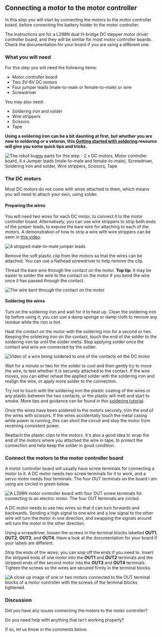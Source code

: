 [comment]: # (
Is this step open? Y/N
If so, short description of this step:
Related links:
Related files: PDF of components
)

## Connecting a motor to the motor controller

[comment]: # (Need to create PDF of components for related file)

In this step you will start by connecting the motors to the motor controller board, before connecting the battery holder to the motor controller.

The instructions are for a L298N dual H-bridge DC stepper motor driver controller board, and they will be similar for most motor controller boards. Check the documentation for your board if you are using a different one.

### What you will need

For this step you will need the following items:

+ Motor controller board
+ Two 3V-6V DC motors
+ Four jumper leads (male-to-male or female-to-male) or wire
+ Screwdriver

You may also need:

+ Soldering iron and solder
+ Wire strippers
+ Scissors
+ Tape

**Using a soldering iron can be a bit daunting at first, but whether you are new to soldering or a veteran, this [Getting started with soldering](https://projects.raspberrypi.org/en/projects/getting-started-with-soldering) resource will give you  some quick tips and tricks.**

![The robot buggy parts for this step - 2 x DC motors, Motor controller board, 4 x Jumper leads (male-to-male and female-to-male), Screwdriver, Soldering iron and solder, Wire strippers, Scissors, Tape](https://rpf-futurelearn.s3-eu-west-1.amazonaws.com/Robotics+-+Robot+Buggy/Photographs/1_5-parts-for-motor-controller.jpg)

### The DC motors

Most DC motors do not come with wires attached to them, which means you will need to attach your own, using solder.

#### Preparing the wires

You will need two wires for each DC motor, to connect it to the motor controller board. Alternatively, you can use wire strippers to strip both ends of the jumper leads, to expose the bare wire for attaching to each of the motors. A demonstration of how to strip a wire with wire strippers can be seen in [this video](https://www.youtube.com/watch?v=TZFTKbT4XFs).

![4 stripped male-to-male jumper leads](https://rpf-futurelearn.s3-eu-west-1.amazonaws.com/Robotics+-+Robot+Buggy/Photographs/1_5-stripped-male-male-jumper-leads.jpg)

Remove the soft plastic clip from the motors so that the wires can be attached. You can use a flathead screwdriver to help remove the clip.

Thread the bare wire through the contact on the motor. **Top tip:** It may be easier to solder the wire to the contact on the motor if you bend the wire once it has passed through the contact.

![The wire bent through the contact on the motor](https://rpf-futurelearn.s3-eu-west-1.amazonaws.com/Robotics+-+Robot+Buggy/Photographs/1_5-wire-through-motor-contact.jpg)

#### Soldering the wires

Turn on the soldering iron and wait for it to heat up. Clean the soldering iron tip before using it; you can use a damp sponge or damp cloth to remove any residue while the iron is hot.

Heat the contact on the motor with the soldering iron for a second or two. Keeping the soldering iron on the contact, touch the end of the solder to the soldering iron tip until the solder melts. Stop applying solder once the contact and wire are connected by the solder.

![Video of a wire being soldered to one of the contacts on the DC motor](https://rpf-futurelearn.s3-eu-west-1.amazonaws.com/Robotics+-+Robot+Buggy/Photographs/1_5-soldering-wire-to-motor.gif)

Wait for a minute or two for the solder to cool and then gently try to move the wire, to test whether it is securely attached to the contact. If the wire moves, you can either reheat the applied solder with the soldering iron and realign the wire, or apply more solder to the connection.

Try not to touch with the soldering iron the plastic coating of the wires or any plastic between the two contacts, or the plastic will melt and start to smoke. More tips and guidance can be found in this [soldering tutorial](https://projects.raspberrypi.org/en/projects/getting-started-with-soldering).

Once the wires have been soldered to the motors securely, trim the end of the wires with scissors. If the wires accidentally touch the metal casing while power is running, this can short the circuit and stop the motor from receiving consistent power.

Reattach the plastic clips to the motors. It's also a good idea to wrap the end of the motors where you attached the wire in tape, to protect the connection and help keep the solder in good condition.

### Connect the motors to the motor controller board

A motor controller board will usually have screw terminals for connecting a motor to it. A DC motor needs two screw terminals for it to work, and a servo motor needs four terminals. The four OUT terminals on the board I am using are circled in green below.

![A L298N motor controller board with four OUT screw terminals for connecting to an electric motor. The four OUT terminals are circled.](https://rpf-futurelearn.s3-eu-west-1.amazonaws.com/Robotics+-+Robot+Buggy/Photographs/1_5-motor-controller-board-out-circled.jpg)

A DC motor needs to use two wires so that it can turn forwards and backwards. Sending a high signal to one wire and a low signal to the other wire will turn the motor in one direction, and swapping the signals around will turn the motor in the other direction.

Using a screwdriver, loosen the screws in the terminal blocks labelled **OUT1**, **OUT2**, **OUT3**, and **OUT4**. Have a look at the documentation for your board if your labels are different.

Strip the ends of the wires; you can snip off the ends if you need to. Insert the stripped ends of one motor into the **OUT1** and **OUT2** terminals and the stripped ends of the second motor into the **OUT3** and **OUT4** terminals. Tighten the screws so the wires are secured firmly in the terminal blocks.

![A close up image of one or two motors connected to the OUT terminal blocks of a motor controller with the screws of the terminal blocks tightened.](https://rpf-futurelearn.s3-eu-west-1.amazonaws.com/Robotics+-+Robot+Buggy/Photographs/1_5-motor-controller-out-wires.jpg)

### Discussion

Did you have any issues connecting the motors to the motor controller?

Do you need help with anything that isn't working properly?

If so, let us know in the comments below.

